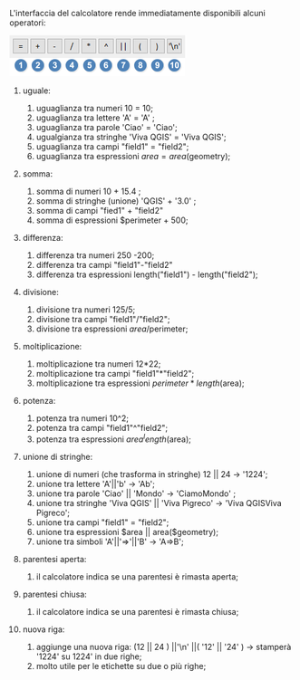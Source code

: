 L'interfaccia del calcolatore rende immediatamente disponibili alcuni operatori:

<img src="/img/operatori_calc1.png">

1. uguale:
    1. uguaglianza tra numeri 10 = 10;
    2. uguaglianza tra lettere 'A' = 'A' ;
    3. uguaglianza tra parole 'Ciao' = 'Ciao';
    4. ugualgianza tra stringhe 'Viva QGIS' = 'Viva QGIS';
    5. uguaglianza tra campi "field1" = "field2";
    6. uguaglianza tra espressioni $area = area($geometry);

2. somma:
    1. somma di numeri 10 + 15.4 ;
    2. somma di stringhe (unione) 'QGIS' + '3.0' ;
    3. somma di campi "fied1" + "field2"
    4. somma di espressioni $perimeter + 500;

3. differenza:
    1. differenza tra numeri 250 -200;
    2. differenza tra campi "field1"-"field2"
    3. differenza tra espressioni length("field1") - length("field2");

4. divisione:
    1. divisione tra numeri 125/5;
    2. divisione tra campi "field1"/"field2";
    3. divisione tra espressioni $area/$perimeter;

5. moltiplicazione:
    1. moltiplicazione tra numeri 12*22;
    2. moltiplicazione tra campi "field1"*"field2";
    3. moltiplicazione tra espressioni $perimeter*length($area);

6. potenza:
    1. potenza tra numeri 10^2;
    2. potenza tra campi "field1"^"field2";
    3. potenza tra espressioni $area^length($area);

7. unione di stringhe:
    1. unione di numeri (che trasforma in stringhe) 12 || 24 → '1224';
    2. unione tra lettere 'A'||'b' → 'Ab';
    3. unione tra parole 'Ciao' || 'Mondo' → 'CiamoMondo' ;
    4. unione tra stringhe 'Viva QGIS' || 'Viva Pigreco' → 'Viva QGISViva Pigreco';
    5. unione tra campi "field1" = "field2";
    6. unione tra espressioni \$area || area($geometry);
    7. unione tra simboli 'A'||'=>'||'B' → 'A=>B';

8. parentesi aperta:
    1. il calcolatore indica se una parentesi è rimasta aperta;

9. parentesi chiusa:
    1. il calcolatore indica se una parentesi è rimasta chiusa;

10. nuova riga:
    1. aggiunge una nuova riga:  (12 || 24 ) ||'\n' ||( '12' || '24' ) → stamperà '1224' su 1224' in due righe;
    2. molto utile per le etichette su due o più righe;

